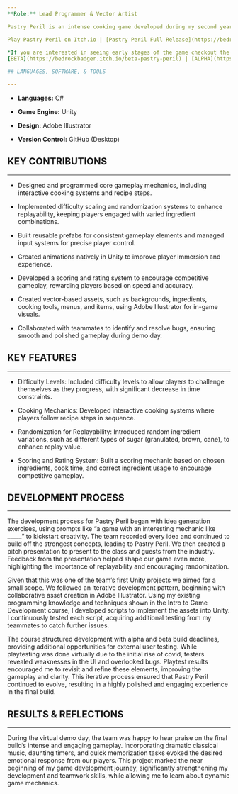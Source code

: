 ```yaml
---
**Role:** Lead Programmer & Vector Artist

Pastry Peril is an intense cooking game developed during my second year game development course. Players take on the role of a chef competing in a cooking show, challenging contestants to quickly memorize the recipe ingredients and select the correct ones from a given set. With the ingredients missing from the instructions, contestants must follow the instructions to bake a dessert to the best of their abilities. The game’s core challenge lies in the stress-inducing timers, randomized ingredients, and difficulty scaling, creating an intense and engaging experience. This project allowed me to learn the essential basics of Unity such as creating prefabs, animating, reading inputs, and working with basic physics.

Play Pastry Peril on Itch.io | [Pastry Peril Full Release](https://bedrockbadger.itch.io/pastry-peril)

*If you are interested in seeing early stages of the game checkout the alpha and beta builds below!\
[BETA](https://bedrockbadger.itch.io/beta-pastry-peril) | [ALPHA](https://bedrockbadger.itch.io/alpha-pastry-peril)

## LANGUAGES, SOFTWARE, & TOOLS

---
```


- **Languages:** C#

- **Game Engine:** Unity

- **Design:** Adobe Illustrator

- **Version Control:** GitHub (Desktop)

## KEY CONTRIBUTIONS

---

- Designed and programmed core gameplay mechanics, including interactive cooking systems and recipe steps.

- Implemented difficulty scaling and randomization systems to enhance replayability, keeping players engaged with varied ingredient combinations.

- Built reusable prefabs for consistent gameplay elements and managed input systems for precise player control.

- Created animations natively in Unity to improve player immersion and experience.

- Developed a scoring and rating system to encourage competitive gameplay, rewarding players based on speed and accuracy.

- Created vector-based assets, such as backgrounds, ingredients, cooking tools, menus, and items, using Adobe Illustrator for in-game visuals.

- Collaborated with teammates to identify and resolve bugs, ensuring smooth and polished gameplay during demo day.


## KEY FEATURES

---

- Difficulty Levels: Included difficulty levels to allow players to challenge themselves as they progress, with significant decrease in time constraints.

- Cooking Mechanics: Developed interactive cooking systems where players follow recipe steps in sequence.

- Randomization for Replayability: Introduced random ingredient variations, such as different types of sugar (granulated, brown, cane), to enhance replay value.

- Scoring and Rating System: Built a scoring mechanic based on chosen ingredients, cook time, and correct ingredient usage  to encourage competitive gameplay.

## DEVELOPMENT PROCESS

---

The development process for Pastry Peril began with idea generation exercises, using prompts like “a game with an interesting mechanic like _____” to kickstart creativity. The team recorded every idea and continued to build off the strongest concepts, leading to Pastry Peril. We then created a pitch presentation to present to the class and guests from the industry. Feedback from the presentation helped shape our game even more, highlighting the importance of replayability and encouraging randomization.

Given that this was one of the team’s first Unity projects we aimed for a small scope. We followed an iterative development pattern, beginning with collaborative asset creation in Adobe Illustrator. Using my existing programming knowledge and techniques shown in the Intro to Game Development course, I developed scripts to implement the assets into Unity. I continuously tested each script, acquiring additional testing from my teammates to catch further issues.

The course structured development with alpha and beta build deadlines, providing additional opportunities for external user testing. While playtesting was done virtually due to the initial rise of covid, testers revealed weaknesses in the UI and overlooked bugs. Playtest results encouraged me to revisit and refine these elements, improving the gameplay and clarity. This iterative process ensured that Pastry Peril continued to evolve, resulting in a highly polished and engaging experience in the final build.

## RESULTS & REFLECTIONS

---

During the virtual demo day, the team was happy to hear praise on the final build’s intense and engaging gameplay. Incorporating dramatic classical music, daunting timers, and quick memorization tasks evoked the desired emotional response from our players. This project marked the near beginning of my game development journey, significantly strengthening my development and teamwork skills, while allowing me to learn about dynamic game mechanics.